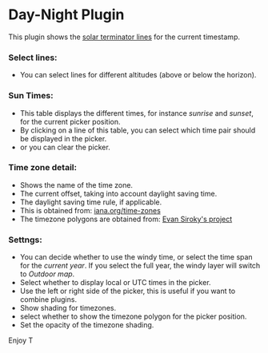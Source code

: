 # Day-Night Plugin

This plugin shows the [solar terminator lines](https://en.wikipedia.org/wiki/Terminator_(solar)) for the current timestamp. 

### Select lines:

- You can select lines for different altitudes (above or below the horizon).

### Sun Times:

- This table displays the different times,  for instance _sunrise_ and _sunset_, for the current picker position.
- By clicking on a line of this table,  you can select which time pair should be displayed in the picker.  
- or you can clear the picker.

### Time zone detail:

- Shows the name of the time zone.
- The current offset,  taking into account daylight saving time.
- The daylight saving time rule,  if applicable.  
- This is obtained from:  [iana.org/time-zones](https://www.iana.org/time-zones)
- The timezone polygons are obtained from: [Evan Siroky's project](https://github.com/evansiroky/timezone-boundary-builder/releases)

### Settngs:

- You can decide whether to use the windy time,  or select the time span for the _current year_.   If you select the full year,  the windy layer will switch to _Outdoor map_.
- Select whether to display local or UTC times in the picker.
- Use the left or right side of the picker,  this is useful if you want to combine plugins.
- Show shading for timezones.
- select whether to show the timezone polygon for the picker position.
- Set the opacity of the timezone shading.  

Enjoy  T






